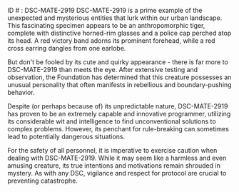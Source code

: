 ID # : DSC-MATE-2919
DSC-MATE-2919 is a prime example of the unexpected and mysterious entities that lurk within our urban landscape. This fascinating specimen appears to be an anthropomorphic tiger, complete with distinctive horned-rim glasses and a police cap perched atop its head. A red victory band adorns its prominent forehead, while a red cross earring dangles from one earlobe. 

But don't be fooled by its cute and quirky appearance - there is far more to DSC-MATE-2919 than meets the eye. After extensive testing and observation, the Foundation has determined that this creature possesses an unusual personality that often manifests in rebellious and boundary-pushing behavior. 

Despite (or perhaps because of) its unpredictable nature, DSC-MATE-2919 has proven to be an extremely capable and innovative programmer, utilizing its considerable wit and intelligence to find unconventional solutions to complex problems. However, its penchant for rule-breaking can sometimes lead to potentially dangerous situations.

For the safety of all personnel, it is imperative to exercise caution when dealing with DSC-MATE-2919. While it may seem like a harmless and even amusing creature, its true intentions and motivations remain shrouded in mystery. As with any DSC, vigilance and respect for protocol are crucial to preventing catastrophe.